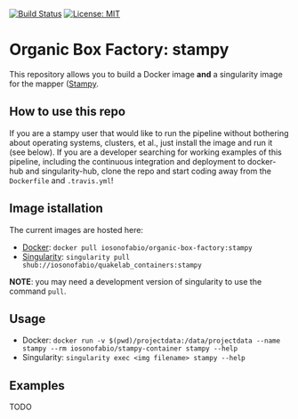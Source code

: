 [![Build Status](https://travis-ci.org/iosonofabio/organic-box-factory.svg?branch=stampy)](https://travis-ci.org/iosonofabio/quakelab_containers)
[![License: MIT](https://img.shields.io/badge/License-MIT-yellow.svg)](https://opensource.org/licenses/MIT)

# Organic Box Factory: stampy
This repository allows you to build a Docker image **and** a singularity image for the mapper ([Stampy](http://www.well.ox.ac.uk/project-stampy).

## How to use this repo
If you are a stampy user that would like to run the pipeline without bothering about operating systems, clusters, et al., just install the image and run it (see below). If you are a developer searching for working examples of this pipeline, including the continuous integration and deployment to docker-hub and singularity-hub, clone the repo and start coding away from the `Dockerfile` and `.travis.yml`!

## Image istallation
The current images are hosted here:

 - [Docker](https://hub.docker.com/r/iosonofabio/organic-box-factory/): `docker pull iosonofabio/organic-box-factory:stampy`
 - [Singularity](https://singularity-hub.org/collections/141/): `singularity pull shub://iosonofabio/quakelab_containers:stampy`

**NOTE**: you may need a development version of singularity to use the command `pull`.

## Usage

 - Docker: `docker run -v $(pwd)/projectdata:/data/projectdata --name stampy --rm iosonofabio/stampy-container stampy --help`
 - Singularity: `singularity exec <img filename> stampy --help`

## Examples
TODO
